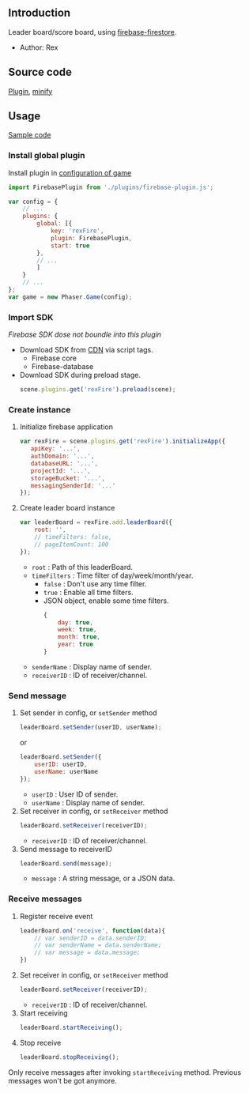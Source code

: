 ## Introduction

Leader board/score board, using [firebase-firestore](https://firebase.google.com/docs/firestore/).

- Author: Rex

## Source code

[Plugin](https://github.com/rexrainbow/phaser3-rex-notes/blob/master/plugins/firebase-plugin.js), [minify](https://github.com/rexrainbow/phaser3-rex-notes/blob/master/dist/rexfirebaseplugin.min.js)

## Usage

[Sample code](https://github.com/rexrainbow/phaser3-rex-notes/blob/master/examples/firebase-leaderboard)

### Install global plugin

Install plugin in [configuration of game](game.md#configuration)

```javascript
import FirebasePlugin from './plugins/firebase-plugin.js';

var config = {
    // ...
    plugins: {
        global: [{
            key: 'rexFire',
            plugin: FirebasePlugin,
            start: true
        },
        // ...
        ]
    }
    // ...
};
var game = new Phaser.Game(config);
```

### Import SDK

*Firebase SDK dose not boundle into this plugin*

- Download SDK from [CDN](https://firebase.google.com/docs/web/setup/#libraries-cdn) via script tags.
    - Firebase core
    - Firebase-database
- Download SDK during preload stage.
    ```javascript
    scene.plugins.get('rexFire').preload(scene);    
    ```

### Create instance

1. Initialize firebase application
    ```javascript
    var rexFire = scene.plugins.get('rexFire').initializeApp({
       apiKey: '...',
       authDomain: '...',
       databaseURL: '...',
       projectId: '...',
       storageBucket: '...',
       messagingSenderId: '...'
    });
    ```
2. Create leader board instance
    ```javascript
    var leaderBoard = rexFire.add.leaderBoard({
        root: '',
        // timeFilters: false,
        // pageItemCount: 100
    });
    ```
    - `root` : Path of this leaderBoard.
    - `timeFilters` : Time filter of day/week/month/year.
        - `false` : Don't use any time filter.
        - `true` : Enable all time filters.
        - JSON object, enable some time filters.
            ```javascript
            {
                day: true,
                week: true,
                month: true,
                year: true
            }
            ```
    - `senderName` : Display name of sender.
    - `receiverID` : ID of receiver/channel.

### Send message

1. Set sender in config, or `setSender` method
    ```javascript
    leaderBoard.setSender(userID, userName);
    ```
    or
    ```javascript
    leaderBoard.setSender({
        userID: userID,
        userName: userName
    });
    ```
    - `userID` : User ID of sender.
    - `userName` : Display name of sender.
1. Set receiver in config, or `setReceiver` method
    ```javascript
    leaderBoard.setReceiver(receiverID);
    ```
    - `receiverID` : ID of receiver/channel.
1. Send message to receiverID
    ```javascript
    leaderBoard.send(message);
    ```
    - `message` : A string message, or a JSON data.

### Receive messages

1. Register receive event
    ```javascript
    leaderBoard.on('receive', function(data){
        // var senderID = data.senderID;
        // var senderName = data.senderName;
        // var message = data.message;
    })
    ```
1. Set receiver in config, or `setReceiver` method
    ```javascript
    leaderBoard.setReceiver(receiverID);
    ```
    - `receiverID` : ID of receiver/channel.
1. Start receiving
    ```javascript
    leaderBoard.startReceiving();
    ```
1. Stop receive
    ```javascript
    leaderBoard.stopReceiving();
    ```

Only receive messages after invoking `startReceiving` method. Previous messages won't be got anymore.
